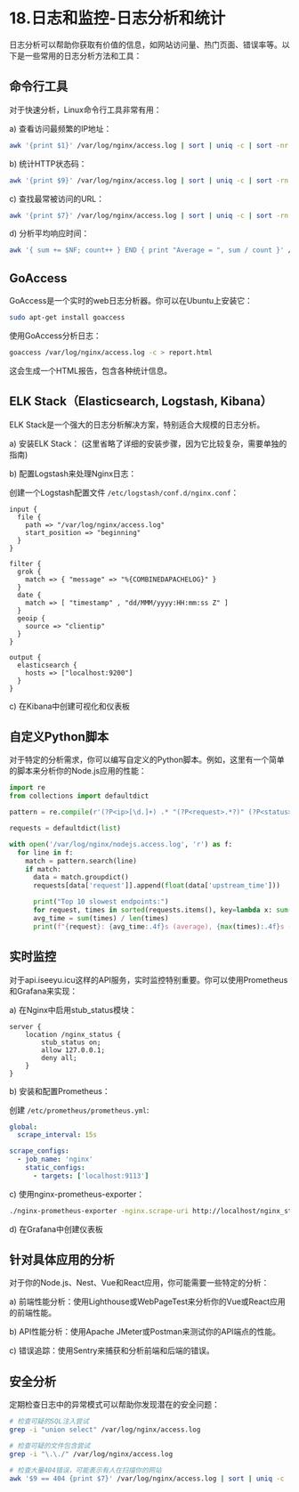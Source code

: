 # 18.日志和监控-日志分析和统计

日志分析可以帮助你获取有价值的信息，如网站访问量、热门页面、错误率等。以下是一些常用的日志分析方法和工具：

## 命令行工具

对于快速分析，Linux命令行工具非常有用：

a) 查看访问最频繁的IP地址：

```bash
awk '{print $1}' /var/log/nginx/access.log | sort | uniq -c | sort -nr | head -n 10
```

b) 统计HTTP状态码：

```bash
awk '{print $9}' /var/log/nginx/access.log | sort | uniq -c | sort -rn
```

c) 查找最常被访问的URL：

```bash
awk '{print $7}' /var/log/nginx/access.log | sort | uniq -c | sort -rn | head -n 10
```

d) 分析平均响应时间：

```bash
awk '{ sum += $NF; count++ } END { print "Average = ", sum / count }' /var/log/nginx/access.log
```

## GoAccess

GoAccess是一个实时的web日志分析器。你可以在Ubuntu上安装它：

```bash
sudo apt-get install goaccess
```

使用GoAccess分析日志：

```bash
goaccess /var/log/nginx/access.log -c > report.html
```

这会生成一个HTML报告，包含各种统计信息。

## ELK Stack（Elasticsearch, Logstash, Kibana）

ELK Stack是一个强大的日志分析解决方案，特别适合大规模的日志分析。

a) 安装ELK Stack： (这里省略了详细的安装步骤，因为它比较复杂，需要单独的指南)

b) 配置Logstash来处理Nginx日志：

创建一个Logstash配置文件 `/etc/logstash/conf.d/nginx.conf`：

```
input {
  file {
    path => "/var/log/nginx/access.log"
    start_position => "beginning"
  }
}

filter {
  grok {
    match => { "message" => "%{COMBINEDAPACHELOG}" }
  }
  date {
    match => [ "timestamp" , "dd/MMM/yyyy:HH:mm:ss Z" ]
  }
  geoip {
    source => "clientip"
  }
}

output {
  elasticsearch {
    hosts => ["localhost:9200"]
  }
}
```

c) 在Kibana中创建可视化和仪表板

## 自定义Python脚本

对于特定的分析需求，你可以编写自定义的Python脚本。例如，这里有一个简单的脚本来分析你的Node.js应用的性能：

```python
import re
from collections import defaultdict

pattern = re.compile(r'(?P<ip>[\d.]+) .* "(?P<request>.*?)" (?P<status>\d+) \d+ "(?P<referrer>.*?)" "(?P<user_agent>.*?)" (?P<request_time>[\d.]+) (?P<upstream_time>[\d.]+)')

requests = defaultdict(list)

with open('/var/log/nginx/nodejs.access.log', 'r') as f:
  for line in f:
    match = pattern.search(line)
    if match:
      data = match.groupdict()
      requests[data['request']].append(float(data['upstream_time']))

      print("Top 10 slowest endpoints:")
      for request, times in sorted(requests.items(), key=lambda x: sum(x[1])/len(x[1]), reverse=True)[:10]:
      avg_time = sum(times) / len(times)
      print(f"{request}: {avg_time:.4f}s (average), {max(times):.4f}s (max)")
```

## 实时监控

对于api.iseeyu.icu这样的API服务，实时监控特别重要。你可以使用Prometheus和Grafana来实现：

a) 在Nginx中启用stub_status模块：

```nginx
server {
    location /nginx_status {
        stub_status on;
        allow 127.0.0.1;
        deny all;
    }
}
```

b) 安装和配置Prometheus：

创建 `/etc/prometheus/prometheus.yml`:

```yml
global:
  scrape_interval: 15s

scrape_configs:
  - job_name: 'nginx'
    static_configs:
      - targets: ['localhost:9113']
```

c) 使用nginx-prometheus-exporter：

```bash
./nginx-prometheus-exporter -nginx.scrape-uri http://localhost/nginx_status
```

d) 在Grafana中创建仪表板

## 针对具体应用的分析

对于你的Node.js、Nest、Vue和React应用，你可能需要一些特定的分析：

a) 前端性能分析：使用Lighthouse或WebPageTest来分析你的Vue或React应用的前端性能。

b) API性能分析：使用Apache JMeter或Postman来测试你的API端点的性能。

c) 错误追踪：使用Sentry来捕获和分析前端和后端的错误。

## 安全分析

定期检查日志中的异常模式可以帮助你发现潜在的安全问题：

```bash
# 检查可疑的SQL注入尝试
grep -i "union select" /var/log/nginx/access.log

# 检查可疑的文件包含尝试
grep -i "\.\./" /var/log/nginx/access.log

# 检查大量404错误，可能表示有人在扫描你的网站
awk '$9 == 404 {print $7}' /var/log/nginx/access.log | sort | uniq -c | sort -rn | head -20
```

